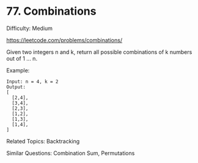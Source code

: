 # 77. Combinations

Difficulty: Medium

https://leetcode.com/problems/combinations/

Given two integers n and k, return all possible combinations of k numbers out of 1 ... n.

Example:
```
Input: n = 4, k = 2
Output:
[
  [2,4],
  [3,4],
  [2,3],
  [1,2],
  [1,3],
  [1,4],
]
```

Related Topics: Backtracking

Similar Questions: Combination Sum, Permutations
